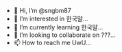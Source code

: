 - 👋 Hi, I’m @sngbm87
- 👀 I’m interested in 한국말...
- 🌱 I’m currently learning 한국말...
- 💞️ I’m looking to collaborate on ???...
- 📫 How to reach me UwU...

<!---
sngbm87/sngbm87 is a ✨ special ✨ repository because its `README.md` (this file) appears on your GitHub profile.
You can click the Preview link to take a look at your changes.
--->
